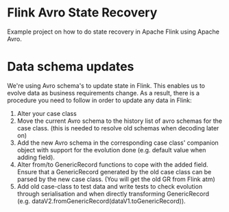 # Flink Avro State Recovery

Example project on how to do state recovery in Apache Flink using Apache Avro.

# Data schema updates

We're using Avro schema's to update state in Flink. This enables us to evolve data as business requirements change.
As a result, there is a procedure you need to follow in order to update any data in Flink:

1. Alter your case class
2. Move the current Avro schema to the history list of avro schemas for the case class. (this is needed to resolve old
schemas when decoding later on)
3. Add the new Avro schema in the corresponding case class' companion object with support for the evolution done 
(e.g. default value when adding field).
4. Alter from/to GenericRecord functions to cope with the added field. Ensure that a GenericRecord generated by the old
case class can be parsed by the new case class. (You will get the old GR from Flink atm)
5. Add old case-class to test data and write tests to check evolution through serialisation and when directly transforming
GenericRecord (e.g. dataV2.fromGenericRecord(dataV1.toGenericRecord)).
